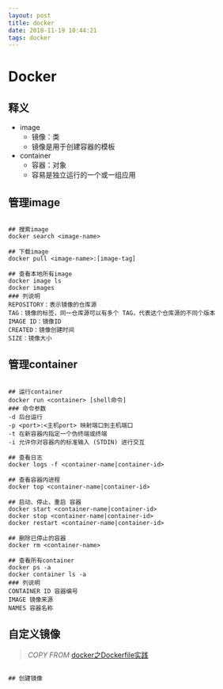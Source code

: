 ```yaml
---
layout: post
title: docker
date: 2018-11-19 10:44:21
tags: docker
---
```


# Docker

## 释义

- image
    - 镜像：类
    - 镜像是用于创建容器的模板
- container
    - 容器：对象
    - 容易是独立运行的一个或一组应用

## 管理image

```shell

## 搜索image
docker search <image-name>

## 下载image
docker pull <image-name>:[image-tag]

## 查看本地所有image
docker image ls
docker images
### 列说明
REPOSITORY：表示镜像的仓库源
TAG：镜像的标签，同一仓库源可以有多个 TAG，代表这个仓库源的不同个版本
IMAGE ID：镜像ID
CREATED：镜像创建时间
SIZE：镜像大小
```

## 管理container

```shell

## 运行container
docker run <container> [shell命令]
### 命令参数
-d 后台运行
-p <port>:<主机port> 映射端口到主机端口
-t 在新容器内指定一个伪终端或终端
-i 允许你对容器内的标准输入 (STDIN) 进行交互

## 查看日志
docker logs -f <container-name|container-id>

## 查看容器内进程
docker top <container-name|container-id>

## 启动、停止、重启 容器
docker start <container-name|container-id>
docker stop <container-name|container-id>
docker restart <container-name|container-id>

## 删除已停止的容器
docker rm <container-name>

## 查看所有container
docker ps -a
docker container ls -a
### 列说明
CONTAINER ID 容器编号
IMAGE 镜像来源
NAMES 容器名称
```

## 自定义镜像

> *COPY FROM* [docker之Dockerfile实践](https://www.cnblogs.com/jsonhc/p/7767669.html)

```shell

## 创建镜像

```